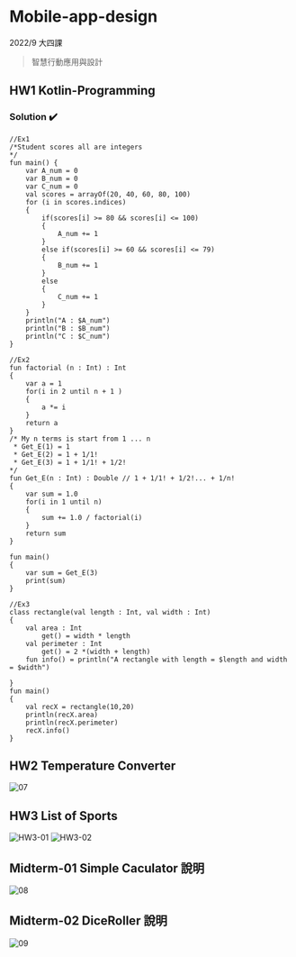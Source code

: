 # Mobile-app-design
2022/9 大四課
> 智慧行動應用與設計

## HW1 Kotlin-Programming 

### Solution :heavy_check_mark: 
```kotlin=
//Ex1
/*Student scores all are integers
*/
fun main() {
    var A_num = 0
    var B_num = 0
    var C_num = 0
    val scores = arrayOf(20, 40, 60, 80, 100)
    for (i in scores.indices) 
    {
        if(scores[i] >= 80 && scores[i] <= 100)
        {
            A_num += 1
        }
        else if(scores[i] >= 60 && scores[i] <= 79)
        {
            B_num += 1
        }
        else
        {
            C_num += 1
        }
    }
    println("A : $A_num")
    println("B : $B_num")
    println("C : $C_num")
}

//Ex2
fun factorial (n : Int) : Int
{
    var a = 1
    for(i in 2 until n + 1 )
    {
        a *= i
    }
    return a
}
/* My n terms is start from 1 ... n
 * Get_E(1) = 1
 * Get_E(2) = 1 + 1/1!
 * Get_E(3) = 1 + 1/1! + 1/2!
*/
fun Get_E(n : Int) : Double // 1 + 1/1! + 1/2!... + 1/n!
{
    var sum = 1.0
    for(i in 1 until n)
    {
        sum += 1.0 / factorial(i)
    }
    return sum
}

fun main() 
{
    var sum = Get_E(3)
    print(sum)
}

//Ex3
class rectangle(val length : Int, val width : Int)
{
    val area : Int
    	get() = width * length
    val perimeter : Int
    	get() = 2 *(width + length)
    fun info() = println("A rectangle with length = $length and width = $width")
    
}
fun main() 
{
    val recX = rectangle(10,20)
    println(recX.area)
    println(recX.perimeter)
    recX.info()
}
```

## HW2 Temperature Converter
![07](https://user-images.githubusercontent.com/75154678/200300762-138e7106-fc63-4109-83b6-42d8f8e93e2d.png)


## HW3 List of Sports
![HW3-01](https://user-images.githubusercontent.com/75154678/205625575-9be4cd43-a90a-49bc-8485-1a9aa0850c12.png)
![HW3-02](https://user-images.githubusercontent.com/75154678/205625663-4f7f8990-9ac7-430c-b9de-07b58861b367.png)



## Midterm-01 Simple Caculator 說明
![08](https://user-images.githubusercontent.com/75154678/200301914-a122da10-4959-4ed4-bd34-163ead3885f2.png)


## Midterm-02 DiceRoller 說明
![09](https://user-images.githubusercontent.com/75154678/200301963-38e2c7c8-69c5-45ff-bc63-e01fb82949ef.png)

